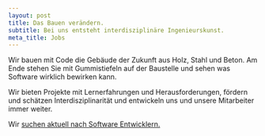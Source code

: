 ```yaml
---
layout: post
title: Das Bauen verändern.
subtitle: Bei uns entsteht interdisziplinäre Ingenieurskunst.
meta_title: Jobs
---
```


Wir bauen mit Code die Gebäude der Zukunft aus Holz, Stahl und Beton. Am Ende stehen Sie mit Gummistiefeln auf der Baustelle und sehen was Software wirklich bewirken kann.

Wir bieten Projekte mit Lernerfahrungen und Herausforderungen, fördern und schätzen Interdisziplinarität und entwickeln uns und unsere Mitarbeiter immer weiter.

Wir <a href="https://stackoverflow.com/jobs/347878" target="_blank">suchen aktuell nach Software Entwicklern.</a>

